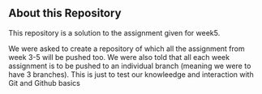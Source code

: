 ## About this Repository
This repository is a solution to the assignment given for week5.

We were asked to create a repository of which all the assignment from  week 3-5 will be pushed too. We were also told that all each week assignment is to be pushed to an individual branch (meaning we were to have 3 branches). This is just to test our knowleedge and interaction with Git and Github basics
